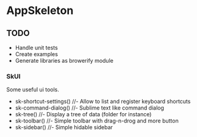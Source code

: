 AppSkeleton
===========

TODO
----

- Handle unit tests
- Create examples
- Generate libraries as browerify module

### SkUI

Some useful ui tools.

- sk-shortcut-settings() //- Allow to list and register keyboard shortcuts
- sk-command-dialog() //- Sublime text like command dialog
- sk-tree() //- Display a tree of data (folder for instance) 
- sk-toolbar() //- Simple toolbar with drag-n-drog and more button
- sk-sidebar() //- Simple hidable sidebar
